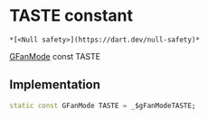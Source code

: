 


# TASTE constant




    *[<Null safety>](https://dart.dev/null-safety)*


[GFanMode](../../third_party_yonomi_graphql_schema_schema.docs.schema.gql/GFanMode-class.md) const TASTE
  







## Implementation

```dart
static const GFanMode TASTE = _$gFanModeTASTE;


```







